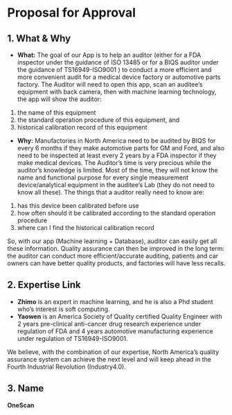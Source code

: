 # Proposal for Approval

## 1. What & Why
- **What:** The goal of our App is to help an auditor (either for a FDA inspector under the guidance of ISO 13485 or for a BIQS auditor under the guidance of TS16949-ISO9001 ) to conduct a more efficient and more convenient audit for a medical device factory or automotive parts factory. The Auditor will need to open this app, scan an auditee’s equipment with back camera, then with machine learning technology, the app will show the auditor:
 1. the name of this equipment
 2. the standard operation procedure of this equipment, and
 3. historical calibration record of this equipment 
- **Why:** Manufactories in North America need to be audited by BIQS for every 6 months if they make automotive parts for GM and Ford, and also need to be inspected at least every 2 years by a FDA inspector if they make medical devices. The Auditor’s time is very precious while the auditor’s knowledge is limited. Most of the time, they will not know the name and functional purpose for every single measurement device/analytical equipment in the auditee’s Lab (they do not need to know all these). The things that a auditor really need to know are:
 1. has this device been calibrated before use
 2. how often should it be calibrated according to the standard operation procedure
 3. where can I find the historical calibration record

So, with our app (Machine learning + Database), auditor can easily get all these information. Quality assurance can then be improved in the long term: the auditor can conduct more efficient/accurate auditing, patients and car owners can have better quality products, and factories will have less recalls.


## 2. Expertise Link
- **Zhimo** is an expert in machine learning, and he is also a Phd student who’s interest is soft computing.
- **Yaowen** is an America Society of Quality certified Quality Engineer with 2 years pre-clinical anti-cancer drug research experience under regulation of FDA and 4 years automotive manufacturing experience under regulation of TS16949-ISO9001. 

We believe, with the combination of our expertise, North America’s quality assurance system can achieve the next level and will keep ahead in the Fourth Industrial Revolution (Industry4.0).

## 3. Name
**OneScan**
